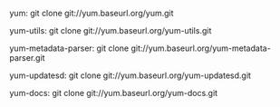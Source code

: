 yum:
git clone git://yum.baseurl.org/yum.git

yum-utils:
git clone git://yum.baseurl.org/yum-utils.git

yum-metadata-parser:
git clone git://yum.baseurl.org/yum-metadata-parser.git

yum-updatesd:
git clone git://yum.baseurl.org/yum-updatesd.git

yum-docs:
git clone git://yum.baseurl.org/yum-docs.git
